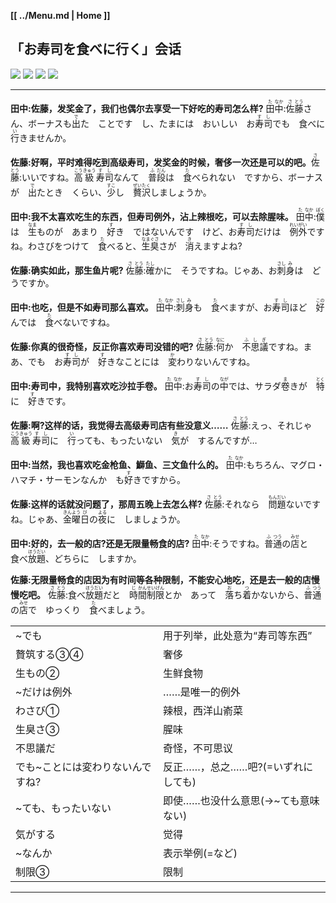 **[[ ../Menu.md | Home ]]**
## 「お寿司を食べに行く」会话
![](src/susi_o_taberu_1.JPG)
![](src/susi_o_taberu_2.JPG)
![](src/susi_o_taberu_3.JPG)
![](src/susi_o_taberu_4.JPG)

---

**田中:佐藤，发奖金了，我们也偶尔去享受一下好吃的寿司怎么样?**
<ruby>田<rp>(</rp><rt>た</rt><rp>)</rp></ruby><ruby>中<rp>(</rp><rt>なか</rt><rp>)</rp></ruby>:<ruby>佐<rp>(</rp><rt>さ</rt><rp>)</rp></ruby><ruby>藤<rp>(</rp><rt>とう</rt><rp>)</rp></ruby>さん、ボーナスも<ruby>出<rp>(</rp><rt>で</rt><rp>)</rp></ruby>た　ことです　し、たまには　おいしい　お<ruby>寿<rp>(</rp><rt>す</rt><rp>)</rp></ruby><ruby>司<rp>(</rp><rt>し</rt><rp>)</rp></ruby>でも　食べに　<ruby>行<rp>(</rp><rt>い</rt><rp>)</rp></ruby>きませんか。

**佐藤:好啊，平时难得吃到高级寿司，发奖金的时候，奢侈一次还是可以的吧。**
<ruby>佐<rp>(</rp><rt>さ</rt><rp>)</rp></ruby><ruby>藤<rp>(</rp><rt>とう</rt><rp>)</rp></ruby>:いいですね。<ruby>高<rp>(</rp><rt>こう</rt><rp>)</rp></ruby><ruby>級<rp>(</rp><rt>きゅう</rt><rp>)</rp></ruby><ruby>寿<rp>(</rp><rt>す</rt><rp>)</rp></ruby><ruby>司<rp>(</rp><rt>し</rt><rp>)</rp></ruby>なんて　<ruby>普<rp>(</rp><rt>ふ</rt><rp>)</rp></ruby><ruby>段<rp>(</rp><rt>だん</rt><rp>)</rp></ruby>は　<ruby>食<rp>(</rp><rt>た</rt><rp>)</rp></ruby>べられない　ですから、ボーナスが　<ruby>出<rp>(</rp><rt>で</rt><rp>)</rp></ruby>たとき　くらい、<ruby>少<rp>(</rp><rt>すこ</rt><rp>)</rp></ruby>し　<ruby>贅<rp>(</rp><rt>ぜい</rt><rp>)</rp></ruby><ruby>沢<rp>(</rp><rt>たく</rt><rp>)</rp></ruby>しましょうか。

**田中:我不太喜欢吃生的东西，但寿司例外，沾上辣根吃，可以去除腥味。**
<ruby>田<rp>(</rp><rt>た</rt><rp>)</rp></ruby><ruby>中<rp>(</rp><rt>なか</rt><rp>)</rp></ruby>:<ruby>僕<rp>(</rp><rt>ぼく</rt><rp>)</rp></ruby>は　<ruby>生<rp>(</rp><rt>なま</rt><rp>)</rp></ruby>ものが　あまり　<ruby>好<rp>(</rp><rt>す</rt><rp>)</rp></ruby>き　ではないんです　けど、お<ruby>寿<rp>(</rp><rt>す</rt><rp>)</rp></ruby><ruby>司<rp>(</rp><rt>し</rt><rp>)</rp></ruby>だけは　<ruby>例<rp>(</rp><rt>れい</rt><rp>)</rp></ruby><ruby>外<rp>(</rp><rt>がい</rt><rp>)</rp></ruby>ですね。わさびをつけて　<ruby>食<rp>(</rp><rt>た</rt><rp>)</rp></ruby>べると、<ruby>生<rp>(</rp><rt>なま</rt><rp>)</rp></ruby><ruby>臭<rp>(</rp><rt>ぐさ</rt><rp>)</rp></ruby>さが　<ruby>消<rp>(</rp><rt>き</rt><rp>)</rp></ruby>えますよね?

**佐藤:确实如此，那生鱼片呢?**
<ruby>佐<rp>(</rp><rt>さ</rt><rp>)</rp></ruby><ruby>藤<rp>(</rp><rt>とう</rt><rp>)</rp></ruby>:<ruby>確<rp>(</rp><rt>たし</rt><rp>)</rp></ruby>かに　そうですね。じゃあ、お<ruby>刺<rp>(</rp><rt>さし</rt><rp>)</rp></ruby><ruby>身<rp>(</rp><rt>み</rt><rp>)</rp></ruby>は　どうですか。

**田中:也吃，但是不如寿司那么喜欢。**
<ruby>田<rp>(</rp><rt>た</rt><rp>)</rp></ruby><ruby>中<rp>(</rp><rt>なか</rt><rp>)</rp></ruby>:<ruby>刺<rp>(</rp><rt>さし</rt><rp>)</rp></ruby><ruby>身<rp>(</rp><rt>み</rt><rp>)</rp></ruby>も　<ruby>食<rp>(</rp><rt>た</rt><rp>)</rp></ruby>べますが、お<ruby>寿<rp>(</rp><rt>す</rt><rp>)</rp></ruby><ruby>司<rp>(</rp><rt>し</rt><rp>)</rp></ruby>ほど　<ruby>好<rp>(</rp><rt>この</rt><rp>)</rp></ruby>んでは　<ruby>食<rp>(</rp><rt>た</rt><rp>)</rp></ruby>べないですね。

**佐藤:你真的很奇怪，反正你喜欢寿司没错的吧?**
<ruby>佐<rp>(</rp><rt>さ</rt><rp>)</rp></ruby><ruby>藤<rp>(</rp><rt>とう</rt><rp>)</rp></ruby>:<ruby>何<rp>(</rp><rt>なに</rt><rp>)</rp></ruby>か　<ruby>不<rp>(</rp><rt>ふ</rt><rp>)</rp></ruby><ruby>思<rp>(</rp><rt>し</rt><rp>)</rp></ruby><ruby>議<rp>(</rp><rt>ぎ</rt><rp>)</rp></ruby>ですね。まあ、でも　お<ruby>寿<rp>(</rp><rt>す</rt><rp>)</rp></ruby><ruby>司<rp>(</rp><rt>し</rt><rp>)</rp></ruby>が　<ruby>好<rp>(</rp><rt>す</rt><rp>)</rp></ruby>きなことには　<ruby>変<rp>(</rp><rt>か</rt><rp>)</rp></ruby>わりないんですね。

**田中:寿司中，我特别喜欢吃沙拉手卷。**
<ruby>田<rp>(</rp><rt>た</rt><rp>)</rp></ruby><ruby>中<rp>(</rp><rt>なか</rt><rp>)</rp></ruby>:お<ruby>寿<rp>(</rp><rt>す</rt><rp>)</rp></ruby><ruby>司<rp>(</rp><rt>し</rt><rp>)</rp></ruby>の<ruby>中<rp>(</rp><rt>なが</rt><rp>)</rp></ruby>では、サラダ<ruby>卷<rp>(</rp><rt>ま</rt><rp>)</rp></ruby>きが　<ruby>特<rp>(</rp><rt>とく</rt><rp>)</rp></ruby>に　<ruby>好<rp>(</rp><rt>す</rt><rp>)</rp></ruby>きです。

**佐藤:啊?这样的话，我觉得去高级寿司店有些没意义……**
<ruby>佐<rp>(</rp><rt>さ</rt><rp>)</rp></ruby><ruby>藤<rp>(</rp><rt>とう</rt><rp>)</rp></ruby>:えっ、それじゃ　<ruby>高<rp>(</rp><rt>こう</rt><rp>)</rp></ruby><ruby>級<rp>(</rp><rt>きゅう</rt><rp>)</rp></ruby><ruby>寿<rp>(</rp><rt>す</rt><rp>)</rp></ruby><ruby>司<rp>(</rp><rt>し</rt><rp>)</rp></ruby>に　<ruby>行<rp>(</rp><rt>い</rt><rp>)</rp></ruby>っても、もったいない　<ruby>気<rp>(</rp><rt>き</rt><rp>)</rp></ruby>が　するんですが…

**田中:当然，我也喜欢吃金枪鱼、鰤鱼、三文鱼什么的。**
<ruby>田<rp>(</rp><rt>た</rt><rp>)</rp></ruby><ruby>中<rp>(</rp><rt>なか</rt><rp>)</rp></ruby>:もちろん、マグロ・ハマチ・サーモンなんか　も<ruby>好<rp>(</rp><rt>す</rt><rp>)</rp></ruby>きですから。

**佐藤:这样的话就没问题了，那周五晚上去怎么样?**
<ruby>佐<rp>(</rp><rt>さ</rt><rp>)</rp></ruby><ruby>藤<rp>(</rp><rt>とう</rt><rp>)</rp></ruby>:それなら　<ruby>問<rp>(</rp><rt>もん</rt><rp>)</rp></ruby><ruby>題<rp>(</rp><rt>だい</rt><rp>)</rp></ruby>ないですね。じゃあ、<ruby>金<rp>(</rp><rt>きん</rt><rp>)</rp></ruby><ruby>曜<rp>(</rp><rt>よう</rt><rp>)</rp></ruby><ruby>日<rp>(</rp><rt>び</rt><rp>)</rp></ruby>の<ruby>夜<rp>(</rp><rt>よる</rt><rp>)</rp></ruby>に　しましょうか。

**田中:好的，去一般的店?还是无限量畅食的店?**
<ruby>田<rp>(</rp><rt>た</rt><rp>)</rp></ruby><ruby>中<rp>(</rp><rt>なか</rt><rp>)</rp></ruby>:そうですね。<ruby>普<rp>(</rp><rt>ふ</rt><rp>)</rp></ruby><ruby>通<rp>(</rp><rt>つう</rt><rp>)</rp></ruby>の<ruby>店<rp>(</rp><rt>みせ</rt><rp>)</rp></ruby>と　食べ<ruby>放<rp>(</rp><rt>ほう</rt><rp>)</rp></ruby><ruby>題<rp>(</rp><rt>だい</rt><rp>)</rp></ruby>、どちらに　しますか。

**佐藤:无限量畅食的店因为有时间等各种限制，不能安心地吃，还是去一般的店慢慢吃吧。**
<ruby>佐<rp>(</rp><rt>さ</rt><rp>)</rp></ruby><ruby>藤<rp>(</rp><rt>とう</rt><rp>)</rp></ruby>:食べ<ruby>放<rp>(</rp><rt>ほう</rt><rp>)</rp></ruby><ruby>題<rp>(</rp><rt>だい</rt><rp>)</rp></ruby>だと　<ruby>時<rp>(</rp><rt>じ</rt><rp>)</rp></ruby><ruby>間<rp>(</rp><rt>かん</rt><rp>)</rp></ruby><ruby>制<rp>(</rp><rt>せい</rt><rp>)</rp></ruby><ruby>限<rp>(</rp><rt>げん</rt><rp>)</rp></ruby>とか　あって　<ruby>落<rp>(</rp><rt>お</rt><rp>)</rp></ruby>ち<ruby>着<rp>(</rp><rt>つ</rt><rp>)</rp></ruby>かないから、<ruby>普<rp>(</rp><rt>ふ</rt><rp>)</rp></ruby><ruby>通<rp>(</rp><rt>つう</rt><rp>)</rp></ruby>の<ruby>店<rp>(</rp><rt>みせ</rt><rp>)</rp></ruby>で　ゆっくり　<ruby>食<rp>(</rp><rt>た</rt><rp>)</rp></ruby>べましょう。


|                                  |                                    |
| -------------------------------- | ---------------------------------- |
| ~でも                            | 用于列举，此处意为“寿司等东西”     |
| 贅筑する③④                       | 奢侈                               |
| 生もの②                          | 生鲜食物                           |
| ~だけは例外                      | ……是唯一的例外                     |
| わさび①                          | 辣根，西洋山嵛菜                   |
| 生臭さ③                          | 腥味                               |
| 不思議だ                         | 奇怪，不可思议                     |
| でも~ことには変わりないんですね? | 反正……，总之……吧?(=いずれにしても) |
| ~ても、もったいない              | 即使……也没什么意思(→~ても意味ない) |
| 気がする                         | 觉得                               |
| ~なんか                          | 表示举例(=など)                    |
| 制限③                            | 限制                               |

---
